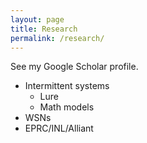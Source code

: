```yaml
---
layout: page
title: Research
permalink: /research/
---
```


See my Google Scholar profile.

* Intermittent systems
    * Lure
    * Math models
* WSNs
* EPRC/INL/Alliant